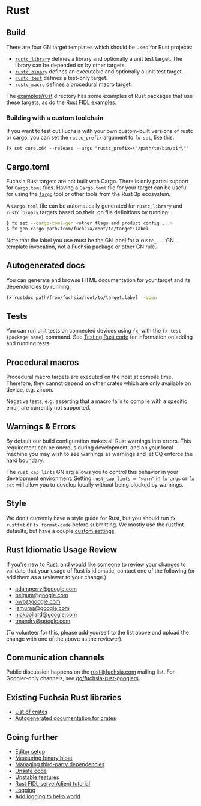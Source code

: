 # Rust

## Build

There are four GN target templates which should be used for Rust projects:

- [`rustc_library`][target-library-rustc] defines a library and optionally a
  unit test target. The library can be depended on by other targets.
- [`rustc_binary`][target-binary-rustc] defines an executable and optionally a
  unit test target.
- [`rustc_test`][target-test-rustc] defines a test-only target.
- [`rustc_macro`][target-macro-rustc] defines a
  [procedural macro][rust-proc-macros] target.

The [examples/rust][rust-examples] directory has some examples of Rust
packages that use these targets, as do the [Rust FIDL examples][fidl-tutorial].

### Building with a custom toolchain

If you want to test out Fuchsia with your own custom-built versions of rustc or
cargo, you can set the `rustc_prefix` argument to `fx set`, like this:

```
fx set core.x64 --release --args "rustc_prefix=\"/path/to/bin/dir\""
```

## Cargo.toml

Fuchsia Rust targets are not built with Cargo. There is only partial support for
`Cargo.toml` files. Having a `Cargo.toml` file for your target can be useful for
using the [`fargo`][fargo] tool or other tools from the Rust 3p ecosystem.

A `Cargo.toml` file can be automatically generated for `rustc_library` and
`rustc_binary` targets based on their .gn file definitions by running:

```sh
$ fx set --cargo-toml-gen <other flags and product config ...>
$ fx gen-cargo path/from/fuchsia/root/to/target:label
```

Note that the label you use must be the GN label for a `rustc_...` GN template
invocation, not a Fuchsia package or other GN rule.

## Autogenerated docs

You can generate and browse HTML documentation for your target and its
dependencies by running:

```sh
fx rustdoc path/from/fuchsia/root/to/target:label --open
```

## Tests

You can run unit tests on connected devices using `fx`, with the `fx test
{package name}` command.  See [Testing Rust code](testing.md) for information
on adding and running tests.

## Procedural macros

Procedural macro targets are executed on the host at compile time. Therefore,
they cannot depend on other crates which are only available on device, e.g.
zircon.

Negative tests, e.g. asserting that a macro fails to compile with a specific
error, are currently not supported.

## Warnings & Errors

By default our build configuration makes all Rust warnings into errors. This requirement can be
onerous during development, and on your local machine you may wish to see warnings as warnings and
let CQ enforce the hard boundary.

The `rust_cap_lints` GN arg allows you to control this behavior in your development environment.
Setting `rust_cap_lints = "warn"` in `fx args` or `fx set` will allow you to develop locally without
being blocked by warnings.

## Style

We don't currently have a style guide for Rust, but you should run `fx rustfmt`
or `fx format-code` before submitting. We mostly use the rustfmt defaults, but
have a couple [custom settings][rustfmt-toml].

## Rust Idiomatic Usage Review

If you're new to Rust, and would like someone to review your changes to
validate that your usage of Rust is idiomatic, contact one of the following
(or add them as a reviewer to your change.)

- adamperry@google.com
- belgum@google.com
- bwb@google.com
- jamuraa@google.com
- nickpollard@google.com
- tmandry@google.com

(To volunteer for this, please add yourself to the list above and upload the
change with one of the above as the reviewer).

## Communication channels

Public discussion happens on the [rust@fuchsia.com] mailing list. For
Googler-only channels, see [go/fuchsia-rust-googlers].

## Existing Fuchsia Rust libraries

- [List of crates](crates.md)
- [Autogenerated documentation for crates](https://fuchsia-docs.firebaseapp.com)

## Going further

- [Editor setup](editors.md)
- [Measuring binary bloat](bloat.md)
- [Managing third-party dependencies](third_party.md)
- [Unsafe code](unsafe.md)
- [Unstable features](unstable.md)
- [Rust FIDL server/client tutorial][fidl-tutorial]
- [Logging](logging.md)
- [Add logging to hello world](add-logging.md)


[target-library-rustc]: /build/rust/rustc_library.gni "Rust library"
[target-binary-rustc]: /build/rust/rustc_binary.gni "Rust binary"
[target-test-rustc]: /build/rust/rustc_test.gni "Rust test"
[target-macro-rustc]: /build/rust/rustc_macro.gni "Rust proc macro"
[rust-examples]: /examples/rust/
[fargo]: https://fuchsia.googlesource.com/fargo
[rustfmt-install]: https://github.com/rust-lang-nursery/rustfmt#quick-start
[rustfmt-toml]: /rustfmt.toml
[fidl-tutorial]: /docs/development/languages/fidl/tutorials/tutorial-rust.md
[rust@fuchsia.com]: https://groups.google.com/a/fuchsia.com/forum/#!forum/rust-fuchsia
[go/fuchsia-rust-googlers]: https://goto.google.com/fuchsia-rust-googlers
[rust-proc-macros]: https://doc.rust-lang.org/reference/procedural-macros.html
